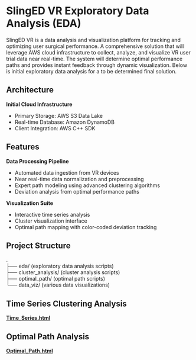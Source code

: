 # **SlingED VR Exploratory Data Analysis (EDA)**

SlingED VR is a data analysis and visualization platform for tracking and optimizing user surgical performance.
A comprehensive solution that will leverage AWS cloud infrastructure to collect, analyze, and visualize VR user trial data near real-time. 
The system will determine optimal performance paths and provides instant feedback through dynamic visualization.
Below is initial exploratory data analysis for a to be determined final solution.

## Architecture

**Initial Cloud Infrastructure**
- Primary Storage: AWS S3 Data Lake
- Real-time Database: Amazon DynamoDB
- Client Integration: AWS C++ SDK

## Features

**Data Processing Pipeline**
- Automated data ingestion from VR devices
- Near real-time data normalization and preprocessing
- Expert path modeling using advanced clustering algorithms
- Deviation analysis from optimal performance paths

**Visualization Suite**
- Interactive time series analysis
- Cluster visualization interface
- Optimal path mapping with color-coded deviation tracking

## Project Structure
.  
├── eda/  (exploratory data analysis scripts)  
├── cluster_analysis/  (cluster analysis scripts)  
├── optimal_path/  (optimal path scripts)  
└── data_viz/  (various data visualizations)  


## Time Series Clustering Analysis
[**Time_Series.html**](https://plotly-demo.s3.us-east-1.amazonaws.com/time_series.html)

## Optimal Path Analysis
[**Optimal_Path.html**](https://plotly-demo.s3.us-east-1.amazonaws.com/optimal_path.html)
